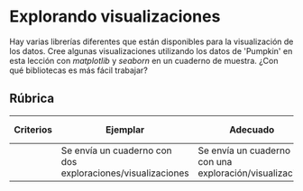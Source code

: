 # Explorando visualizaciones

Hay varias librerías diferentes que están disponibles para la visualización de los datos. Cree algunas visualizaciones utilizando los datos de 'Pumpkin' en esta lección con _matplotlib_ y _seaborn_ en un cuaderno de muestra. ¿Con qué bibliotecas es más fácil trabajar?

## Rúbrica

| Criterios | Ejemplar | Adecuado | Necesita mejorar |
| -------- | --------- | -------- | ----------------- |
|          | Se envía un cuaderno con dos exploraciones/visualizaciones         |   Se envía un cuaderno con una exploración/visualización       |  No se envía un cuaderno                 |
